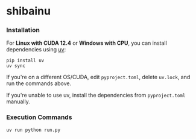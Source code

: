 # shibainu

### Installation

For **Linux with CUDA 12.4** or **Windows with CPU**, you can install dependencies using [uv](https://github.com/astral-sh/uv):

```
pip install uv
uv sync
```

If you're on a different OS/CUDA, edit `pyproject.toml`, delete `uv.lock`, and run the commands above.

If you're unable to use uv, install the dependencies from `pyproject.toml` manually.

### Execution Commands

```
uv run python run.py
```

